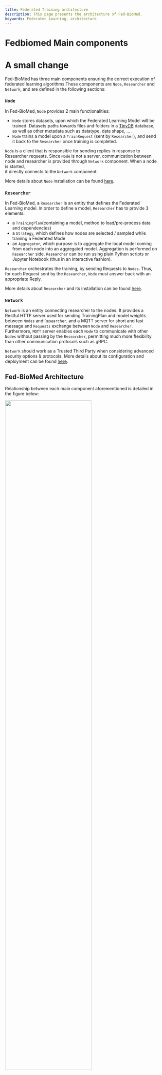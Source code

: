 ```yaml
---
title: Federated Training architecture
description: This page presents the architecture of Fed-BioMed.
keywords: Federated Learning, architecture
---
```


# Fedbiomed Main components

# A small change

Fed-BioMed has three main components ensuring the correct execution of federated learning algorithms.These components 
are `Node`, `Researcher` and `Network`, and are defined in the following sections:

### `Node`

In Fed-BioMed, `Node` provides 2 main functionalities: 

 - `Node` stores datasets, upon which the Federated Learning Model will be trained. Datasets paths towards files and folders in a [TinyDB](https://tinydb.readthedocs.io/en/latest/) database, as well as other metadata such as datatype, data shape, ... .
 - `Node` trains a model upon a `TrainRequest` (sent by `Researcher`), and send it back to the `Researcher` once training is completed.
 
`Node` is a client that is responsible for sending replies in response to Researcher requests. Since `Node` is not a 
server, communication between node and researcher is provided through `Network` component. When a node is started,  
it directly connects to the `Network` component.

More details about `Node` installation can be found [here](./../user-guide/nodes/configuring-nodes.md).

### `Researcher`

In Fed-BioMed, a `Researcher` is an entity that defines the Federated Learning model. In order to define a model, `Researcher` has to provide 3 elements:

- a `TrainingPlan`(containing a model, method to load/pre-process data and dependencies)
- a `Strategy`, which defines how nodes are selected / sampled while training a Federated Mode
- an `Aggregator`, which purpose is to aggregate the local model coming from each node into an aggregated model. Aggregation is performed on `Researcher` side. `Researcher` can be run using plain Python scripts or Jupyter Notebook (thus in an interactive fashion).

`Researcher` orchestrates the training, by sending Requests to `Nodes`. Thus, for each Request sent by the `Researcher`, 
`Node` must answer back with an appropriate Reply.

More details about `Researcher` and its installation can be found [here](./../user-guide/researcher/aggregation.md).

### `Network`

`Network` is an entity connecting researcher to the nodes. It provides a Restful HTTP server used for sending TrainingPlan 
and model weights between `Nodes` and `Researcher`, and a MQTT server for short and fast message and `Requests` exchange 
between `Node` and `Researcher`. Furthermore, `MQTT` server enables each `Node` to communicate with other `Nodes` 
without passing by the `Researcher`, permitting much more flexibility than other communication protocols such as gRPC. 

`Network` should work as a Trusted Third Party when considering advanced security options & protocols. More details about its configuration and deployment can be found [here](./../tutorials/installation/1-setting-up-environment.md).

## Fed-BioMed Architecture

Relationship between each main component aforementioned is detailed in the figure below:

<div class="img-content centered">
    <img src="/assets/img/diagrams/fedbiomed_architecture.jpg" width="75%" height="75%"></img>
    <figcaption>
        Fed-BioMed Architecture, with three main components: Nodes; containing datasets to be used for training models, 
        Researcher; running the training of the model and Network; connecting Nodes to Researcher.
    </figcaption>
</div>

As shown in the diagram, `Network` is a central component in Fed-BioMed, that links `Nodes` to `Researcher`, and ensures 
message and files delivery. `Nodes` are in charge of running the model sent by the `Researcher`, and send the resulting 
trained model to the `Researcher`. Large files such as TrainingPlan and model parameters are exchanged over a Restful 
HTTP server whereas messages, Requests and Replies are sent through a MQTT server.

## `Network` configuration

For information on how to configure `Network`, 
please [follow `Network` configuration steps](./../tutorials/installation/1-setting-up-environment.md)

## `Node` configuration

For information on how to configure `Node`, 
please [follow `Node` configuration steps](./../user-guide/nodes/configuring-nodes.md)

## `Researcher` configuration

For information on how to configure `Researcher`, 
please [follow `Researcher` configuration steps](./../user-guide/researcher/aggregation.md)

